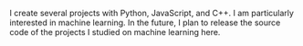 I create several projects with Python, JavaScript, and C++. I am particularly interested in machine learning. In the future, I plan to release the source code of the projects I studied on machine learning here.
